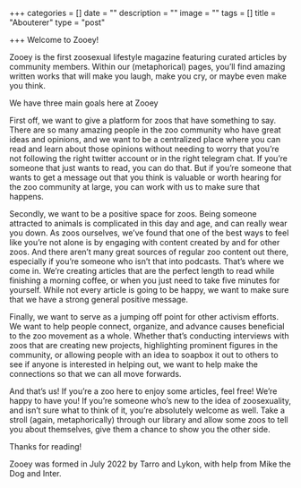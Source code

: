 +++
categories = []
date = ""
description = ""
image = ""
tags = []
title = "Abouterer"
type = "post"

+++
Welcome to Zooey!

Zooey is the first zoosexual lifestyle magazine featuring curated articles by community members. Within our (metaphorical) pages, you’ll find amazing written works that will make you laugh, make you cry, or maybe even make you think.

We have three main goals here at Zooey

First off, we want to give a platform for zoos that have something to say. There are so many amazing people in the zoo community who have great ideas and opinions, and we want to be a centralized place where you can read and learn about those opinions without needing to worry that you’re not following the right twitter account or in the right telegram chat. If you’re someone that just wants to read, you can do that. But if you’re someone that wants to get a message out that you think is valuable or worth hearing for the zoo community at large, you can work with us to make sure that happens.

Secondly, we want to be a positive space for zoos. Being someone attracted to animals is complicated in this day and age, and can really wear you down. As zoos ourselves, we’ve found that one of the best ways to feel like you’re not alone is by engaging with content created by and for other zoos. And there aren’t many great sources of regular zoo content out there, especially if you’re someone who isn’t that into podcasts. That’s where we come in. We’re creating articles that are the perfect length to read while finishing a morning coffee, or when you just need to take five minutes for yourself. While not every article is going to be happy, we want to make sure that we have a strong general positive message.

Finally, we want to serve as a jumping off point for other activism efforts. We want to help people connect, organize, and advance causes beneficial to the zoo movement as a whole. Whether that’s conducting interviews with zoos that are creating new projects, highlighting prominent figures in the community, or allowing people with an idea to soapbox it out to others to see if anyone is interested in helping out, we want to help make the connections so that we can all move forwards.

And that’s us! If you’re a zoo here to enjoy some articles, feel free! We’re happy to have you! If you’re someone who’s new to the idea of zoosexuality, and isn’t sure what to think of it, you’re absolutely welcome as well. Take a stroll (again, metaphorically) through our library and allow some zoos to tell you about themselves, give them a chance to show you the other side.

Thanks for reading!

Zooey was formed in July 2022 by Tarro and Lykon, with help from Mike the Dog and Inter.